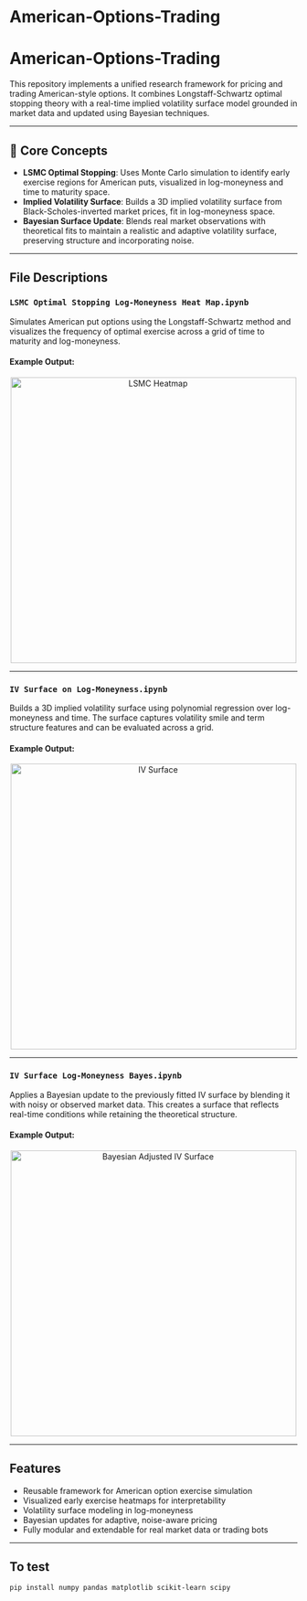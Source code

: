 # American-Options-Trading
# American-Options-Trading

This repository implements a unified research framework for pricing and trading American-style options. It combines Longstaff-Schwartz optimal stopping theory with a real-time implied volatility surface model grounded in market data and updated using Bayesian techniques.

---

## 🧠 Core Concepts

- **LSMC Optimal Stopping**: Uses Monte Carlo simulation to identify early exercise regions for American puts, visualized in log-moneyness and time to maturity space.
- **Implied Volatility Surface**: Builds a 3D implied volatility surface from Black-Scholes-inverted market prices, fit in log-moneyness space.
- **Bayesian Surface Update**: Blends real market observations with theoretical fits to maintain a realistic and adaptive volatility surface, preserving structure and incorporating noise.

---

## File Descriptions

### `LSMC Optimal Stopping Log-Moneyness Heat Map.ipynb`

Simulates American put options using the Longstaff-Schwartz method and visualizes the frequency of optimal exercise across a grid of time to maturity and log-moneyness.

#### Example Output:

<p align="center">
  <img src="assets/lsmc_heatmap.png" alt="LSMC Heatmap" width="500"/>
</p>

---

### `IV Surface on Log-Moneyness.ipynb`

Builds a 3D implied volatility surface using polynomial regression over log-moneyness and time. The surface captures volatility smile and term structure features and can be evaluated across a grid.

#### Example Output:

<p align="center">
  <img src="assets/iv_surface_polyfit.png" alt="IV Surface" width="500"/>
</p>

---

### `IV Surface Log-Moneyness Bayes.ipynb`

Applies a Bayesian update to the previously fitted IV surface by blending it with noisy or observed market data. This creates a surface that reflects real-time conditions while retaining the theoretical structure.

#### Example Output:

<p align="center">
  <img src="assets/iv_surface_bayes_adjusted.png" alt="Bayesian Adjusted IV Surface" width="500"/>
</p>

---

## Features

- Reusable framework for American option exercise simulation
- Visualized early exercise heatmaps for interpretability
- Volatility surface modeling in log-moneyness
- Bayesian updates for adaptive, noise-aware pricing
- Fully modular and extendable for real market data or trading bots

---

## To test

```bash
pip install numpy pandas matplotlib scikit-learn scipy
